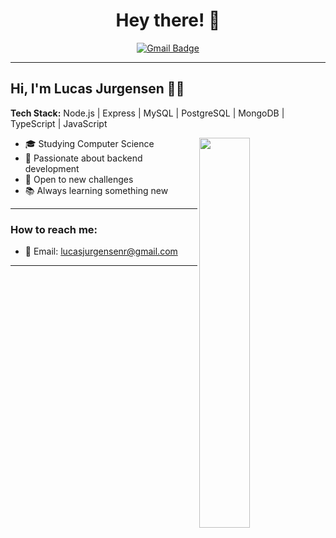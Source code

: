 <h1 align="center">Hey there! 👋</h1>

<p align="center">
  <a href="mailto:lucasjurgensenr@gmail.com">
    <img src="https://img.shields.io/badge/-lucasjurgensenr@gmail.com-ff1f1f?style=flat-square&logo=Gmail&logoColor=white" alt="Gmail Badge"/>
  </a>
</p>

---

<h2>Hi, I'm Lucas Jurgensen 👨‍💻</h2>

<p><strong>Tech Stack:</strong> Node.js | Express | MySQL | PostgreSQL | MongoDB | TypeScript | JavaScript </p>

<img align="right" width="40%" src="https://github-readme-stats.vercel.app/api/top-langs/?username=lucas-jurgensen&layout=compact&hide_border=true&title_color=8f00ff&text_color=ffffff&bg_color=0d1117" />

- 🎓 Studying Computer Science  
- 🔧 Passionate about backend development  
- 🚀 Open to new challenges  
- 📚 Always learning something new  

---

### How to reach me:

- 📧 Email: [lucasjurgensenr@gmail.com](mailto:lucasjurgensenr@gmail.com)

---

